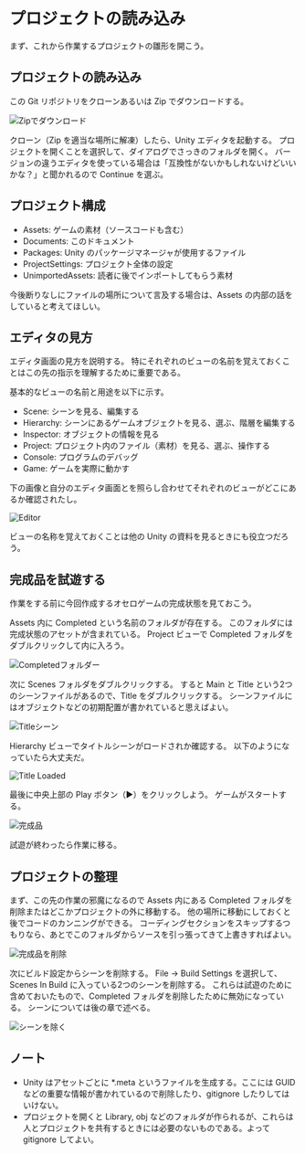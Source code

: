 # プロジェクトの読み込み

まず、これから作業するプロジェクトの雛形を開こう。

## プロジェクトの読み込み

この Git リポジトリをクローンあるいは Zip でダウンロードする。

![Zipでダウンロード](./Images/DownloadZip.png)

クローン（Zip を適当な場所に解凍）したら、Unity エディタを起動する。
プロジェクトを開くことを選択して、ダイアログでさっきのフォルダを開く。
バージョンの違うエディタを使っている場合は「互換性がないかもしれないけどいいかな？」と聞かれるので Continue を選ぶ。

## プロジェクト構成

- Assets: ゲームの素材（ソースコードも含む）
- Documents: このドキュメント
- Packages: Unity のパッケージマネージャが使用するファイル
- ProjectSettings: プロジェクト全体の設定
- UnimportedAssets: 読者に後でインポートしてもらう素材

今後断りなしにファイルの場所について言及する場合は、Assets の内部の話をしていると考えてほしい。

## エディタの見方

エディタ画面の見方を説明する。
特にそれぞれのビューの名前を覚えておくことはこの先の指示を理解するために重要である。

基本的なビューの名前と用途を以下に示す。

- Scene: シーンを見る、編集する
- Hierarchy: シーンにあるゲームオブジェクトを見る、選ぶ、階層を編集する
- Inspector: オブジェクトの情報を見る
- Project: プロジェクト内のファイル（素材）を見る、選ぶ、操作する
- Console: プログラムのデバッグ
- Game: ゲームを実際に動かす

下の画像と自分のエディタ画面とを照らし合わせてそれぞれのビューがどこにあるか確認されたし。

![Editor](./Images/Editor.png)

ビューの名称を覚えておくことは他の Unity の資料を見るときにも役立つだろう。

## 完成品を試遊する

作業をする前に今回作成するオセロゲームの完成状態を見ておこう。

Assets 内に Completed という名前のフォルダが存在する。
このフォルダには完成状態のアセットが含まれている。
Project ビューで Completed フォルダをダブルクリックして内に入ろう。

![Completedフォルダー](./Images/CompletedFolder.png)

次に Scenes フォルダをダブルクリックする。
すると Main と Title という2つのシーンファイルがあるので、Title をダブルクリックする。
シーンファイルにはオブジェクトなどの初期配置が書かれていると思えばよい。

![Titleシーン](./Images/TitleScene.png)

Hierarchy ビューでタイトルシーンがロードされか確認する。
以下のようになっていたら大丈夫だ。

![Title Loaded](./Images/LoadTitle.png)

最後に中央上部の Play ボタン（▶）をクリックしよう。
ゲームがスタートする。

![完成品](./Images/PlayCompleted.png)

試遊が終わったら作業に移る。

## プロジェクトの整理

まず、この先の作業の邪魔になるので Assets 内にある Completed フォルダを削除またはどこかプロジェクトの外に移動する。
他の場所に移動にしておくと後でコードのカンニングができる。
コーディングセクションをスキップするつもりなら、あとでこのフォルダからソースを引っ張ってきて上書きすればよい。

![完成品を削除](./Images/DeleteCompleted.png)

次にビルド設定からシーンを削除する。
File -> Build Settings を選択して、Scenes In Build に入っている2つのシーンを削除する。
これらは試遊のために含めておいたもので、Completed フォルダを削除したために無効になっている。
シーンについては後の章で述べる。

![シーンを除く](./Images/RemoveScenes.png)

## ノート

- Unity はアセットごとに *.meta というファイルを生成する。ここには GUID などの重要な情報が書かれているので削除したり、gitignore したりしてはいけない。
- プロジェクトを開くと Library, obj などのフォルダが作られるが、これらは人とプロジェクトを共有するときには必要のないものである。よって gitignore してよい。
